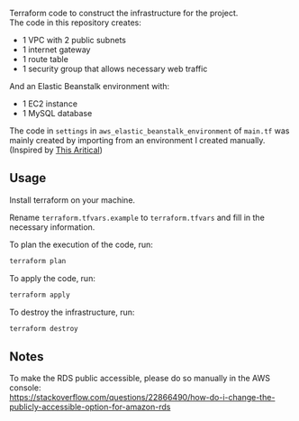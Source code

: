 Terraform code to construct the infrastructure for the project.  
The code in this repository creates:
- 1 VPC with 2 public subnets
- 1 internet gateway
- 1 route table 
- 1 security group that allows necessary web traffic

And an Elastic Beanstalk environment with:
- 1 EC2 instance
- 1 MySQL database

The code in `settings` in `aws_elastic_beanstalk_environment` of `main.tf` was mainly created by importing from an environment I created manually.  
(Inspired by [This Aritical](https://medium.com/@anasanjaria/tip-for-creating-aws-elastic-beanstalk-environment-using-terraform-7c1acf6bb42d))  

## Usage
Install terraform on your machine.  

Rename `terraform.tfvars.example` to `terraform.tfvars` and fill in the necessary information.  

To plan the execution of the code, run:
```bash
terraform plan
```

To apply the code, run:
```bash
terraform apply
```

To destroy the infrastructure, run:
```bash
terraform destroy
```

## Notes
To make the RDS public accessible, please do so manually in the AWS console:  
https://stackoverflow.com/questions/22866490/how-do-i-change-the-publicly-accessible-option-for-amazon-rds